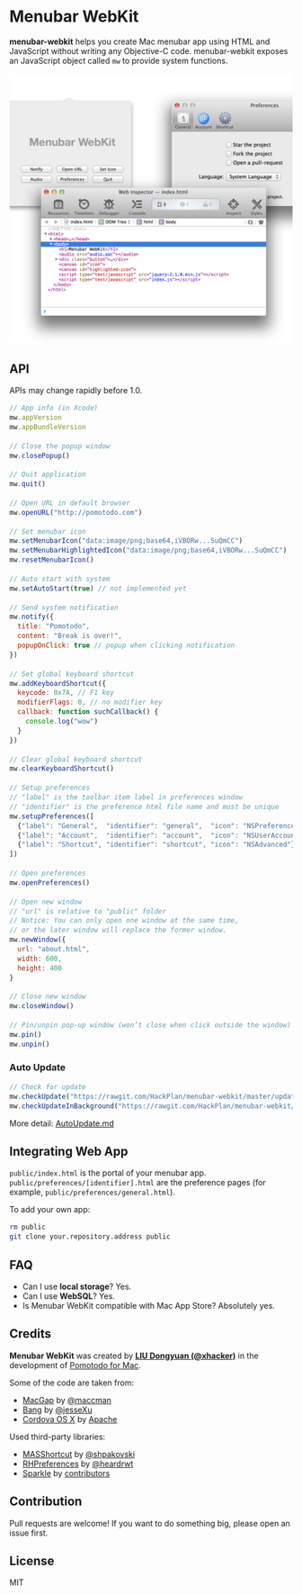 # Menubar WebKit

**menubar-webkit** helps you create Mac menubar app using HTML and JavaScript without writing any Objective-C code. menubar-webkit exposes an JavaScript object called ``mw`` to provide system functions.

<img alt="Screenshot" width="907" src="Assets/screenshot.png">

## API

APIs may change rapidly before 1.0.

```js
// App info (in Xcode)
mw.appVersion
mw.appBundleVersion

// Close the popup window
mw.closePopup()

// Quit application
mw.quit()

// Open URL in default browser
mw.openURL("http://pomotodo.com")

// Set menubar icon
mw.setMenubarIcon("data:image/png;base64,iVBORw...SuQmCC")
mw.setMenubarHighlightedIcon("data:image/png;base64,iVBORw...SuQmCC")
mw.resetMenubarIcon()

// Auto start with system
mw.setAutoStart(true) // not implemented yet

// Send system notification
mw.notify({
  title: "Pomotodo",
  content: "Break is over!",
  popupOnClick: true // popup when clicking notification
})

// Set global keyboard shortcut
mw.addKeyboardShortcut({
  keycode: 0x7A, // F1 key
  modifierFlags: 0, // no modifier key
  callback: function suchCallback() {
    console.log("wow")
  }
})

// Clear global keyboard shortcut
mw.clearKeyboardShortcut()

// Setup preferences
// "label" is the toolbar item label in preferences window
// "identifier" is the preference html file name and must be unique
mw.setupPreferences([
  {"label": "General",  "identifier": "general",  "icon": "NSPreferencesGeneral"},
  {"label": "Account",  "identifier": "account",  "icon": "NSUserAccounts"},
  {"label": "Shortcut", "identifier": "shortcut", "icon": "NSAdvanced"}
])

// Open preferences
mw.openPreferences()

// Open new window
// "url" is relative to "public" folder
// Notice: You can only open one window at the same time,
// or the later window will replace the former window.
mw.newWindow({
  url: "about.html",
  width: 600,
  height: 400
}

// Close new window
mw.closeWindow()

// Pin/unpin pop-up window (won’t close when click outside the window)
mw.pin()
mw.unpin()
```

### Auto Update

```js
// Check for update
mw.checkUpdate("https://rawgit.com/HackPlan/menubar-webkit/master/updater/SampleAppcast.xml")
mw.checkUpdateInBackground("https://rawgit.com/HackPlan/menubar-webkit/master/updater/SampleAppcast.xml")
```

More detail: [AutoUpdate.md](Docs/AutoUpdate.md)

## Integrating Web App

``public/index.html`` is the portal of your menubar app. ``public/preferences/[identifier].html`` are the preference pages (for example, ``public/preferences/general.html``).

To add your own app:

```bash
rm public
git clone your.repository.address public
```

## FAQ
* Can I use **local storage**? Yes.
* Can I use **WebSQL**? Yes.
* Is Menubar WebKit compatible with Mac App Store? Absolutely yes.

## Credits

**Menubar WebKit** was created by **[LIU Dongyuan (@xhacker)](https://github.com/xhacker)** in the development of [Pomotodo for Mac](http://pomotodo.com).

Some of the code are taken from:

* [MacGap](https://github.com/maccman/macgap) by [@maccman](https://github.com/maccman)
* [Bang](https://github.com/jesseXu/Bang) by [@jesseXu](https://github.com/jesseXu)
* [Cordova OS X](https://github.com/apache/cordova-osx) by [Apache](http://www.apache.org)

Used third-party libraries:

* [MASShortcut](https://github.com/shpakovski/MASShortcut) by [@shpakovski](https://github.com/shpakovski)
* [RHPreferences](https://github.com/heardrwt/RHPreferences) by [@heardrwt](https://github.com/heardrwt)
* [Sparkle](https://github.com/sparkle-project/Sparkle) by [contributors](https://github.com/sparkle-project/Sparkle/graphs/contributors)

## Contribution

Pull requests are welcome! If you want to do something big, please open an issue first.

## License

MIT
